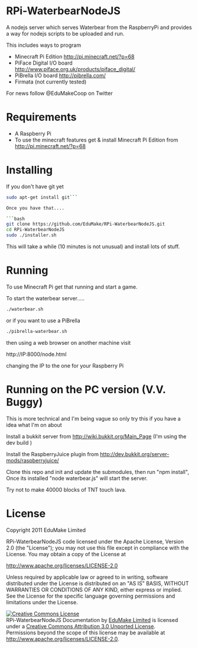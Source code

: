 RPi-WaterbearNodeJS
===================

A nodejs server which serves Waterbear from the RaspberryPi and provides a way for nodejs scripts to be uploaded and run.

This includes ways to program
 * Minecraft Pi Edition http://pi.minecraft.net/?p=68
 * PiFace Digital I/O board http://www.piface.org.uk/products/piface_digital/
 * PiBrella I/O board http://pibrella.com/
 * Firmata (not currently tested)

For news follow @EduMakeCoop on Twitter

Requirements
============

 * A Raspberry Pi
 * To use the minecraft features get & install Minecraft Pi Edition from http://pi.minecraft.net/?p=68

Installing
==========

If you don't have git yet 
```bash
sudo apt-get install git```

Once you have that....

```bash
git clone https://github.com/EduMake/RPi-WaterbearNodeJS.git
cd RPi-WaterbearNodeJS
sudo ./installer.sh
```
This will take a while (10 minutes is not unusual) and install lots of stuff. 

Running
=======

To use Minecraft Pi get that running and start a game.

To start the waterbear server.....

```bash
./waterbear.sh
```

or if you want to use a PiBrella

```bash
./pibrella-waterbear.sh
```

then using a web browser on another machine visit

http://IP:8000/node.html

changing the IP to the one for your Raspberry Pi


Running on the PC version (V.V. Buggy)
======================================
This is more technical and I'm being vague so only try this if you have a idea what I'm on about

Install a bukkit server from  http://wiki.bukkit.org/Main_Page (I'm using the dev build )

Install the RaspberryJuice plugin from http://dev.bukkit.org/server-mods/raspberryjuice/

Clone this repo and init and update the submodules, then run "npm install", Once its installed "node waterbear.js" will start the server.

Try not to make 40000 blocks of TNT touch lava.

License
=======

Copyright 2011 EduMake Limited

RPi-WaterbearNodeJS code licensed under the Apache License, Version 2.0 (the "License");
you may not use this file except in compliance with the License.
You may obtain a copy of the License at

<a href="http://www.apache.org/licenses/LICENSE-2.0">http://www.apache.org/licenses/LICENSE-2.0</a>

Unless required by applicable law or agreed to in writing, software
distributed under the License is distributed on an "AS IS" BASIS,
WITHOUT WARRANTIES OR CONDITIONS OF ANY KIND, either express or implied.
See the License for the specific language governing permissions and
limitations under the License.

<a rel="license" href="http://creativecommons.org/licenses/by/3.0/">
<img alt="Creative Commons License" style="border-width:0" src="http://i.creativecommons.org/l/by/3.0/88x31.png" /></a>
<br /><span xmlns:dct="http://purl.org/dc/terms/" href="http://purl.org/dc/dcmitype/Text" property="dct:title" rel="dct:type">RPi-WaterbearNodeJS Documentation</span> by <a xmlns:cc="http://creativecommons.org/ns#" href="http://edumake.org/" property="cc:attributionName" rel="cc:attributionURL">EduMake Limited</a> is licensed under a <a rel="license" href="http://creativecommons.org/licenses/by/3.0/">Creative Commons Attribution 3.0 Unported License</a>.<br />Permissions beyond the scope of this license may be available at <a xmlns:cc="http://creativecommons.org/ns#" href="http://www.apache.org/licenses/LICENSE-2.0" rel="cc:morePermissions">http://www.apache.org/licenses/LICENSE-2.0</a>.

